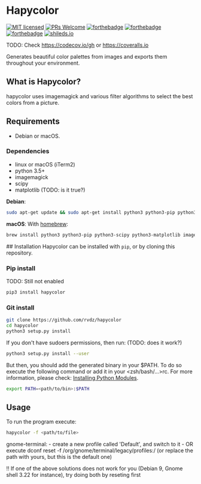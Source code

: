 # Hapycolor
[![MIT licensed](https://img.shields.io/badge/license-MIT-blue.svg)](./LICENSE.md)
[![PRs Welcome](https://img.shields.io/badge/PRs-welcome-brightgreen.svg?style=flat-square)](http://makeapullrequest.com)
[![forthebadge](http://forthebadge.com/images/badges/built-with-love.svg)](http://forthebadge.com)
[![forthebadge](http://forthebadge.com/images/badges/contains-cat-gifs.svg)](http://forthebadge.com)
[![forthebadge](http://forthebadge.com/images/badges/kinda-sfw.svg)](http://forthebadge.com)
[![shileds.io](https://img.shields.io/badge/built--with-vim-green.svg?style=for-the-badge)](http://shields.io)

TODO: Check https://codecov.io/gh or https://coveralls.io

Generates beautiful color palettes from images and exports them throughout your environment.

## What is Hapycolor?
hapycolor uses imagemagick and various filter algorithms to select the best colors from a picture.

## Requirements
- Debian or macOS.

### Dependencies
- linux or macOS (iTerm2)
- python 3.5+
- imagemagick
- scipy
- matplotlib (TODO: is it true?)

__Debian__:
```sh
sudo apt-get update && sudo apt-get install python3 python3-pip python3-scipy python3-matplotlib imagemagick -y
```

__macOS__:
With [homebrew](https://brew.sh/):
```sh
brew install python3 python3-pip python3-scipy python3-matplotlib imagemagick
```

## Installation
Hapycolor can be installed with `pip`, or by cloning this repository.

### Pip install
TODO: Still not enabled
```sh
pip3 install hapycolor
```

### Git install
```sh
git clone https://github.com/rvdz/hapycolor
cd hapycolor
python3 setup.py install
```

If you don't have sudoers permissions, then run: (TODO: does it work?)
```sh
python3 setup.py install --user
```
But then, you should add the generated binary in your $PATH. To do so execute
the following command or add it in your <zsh/bash/...>rc. For more information, please check: [Installing Python Modules](https://docs.python.org/3.6/install/index.html#alternate-installation).
```sh
export PATH=<path/to/bin>:$PATH
```

## Usage
To run the program execute:
```sh
hapycolor -f <path/to/file>
```


gnome-terminal:
    - create a new profile called 'Default', and switch to it
    - OR execute dconf reset -f /org/gnome/terminal/legacy/profiles:/
    (or replace the path with yours, but this is the default one)

!! If one of the above solutions does not work for you (Debian 9, 
   Gnome shell 3.22 for instance), try doing both by reseting first
